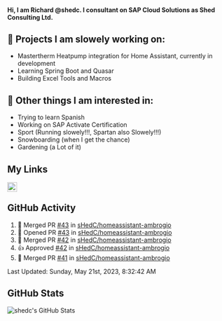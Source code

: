 #### Hi, I am Richard @shedc. I consultant on SAP Cloud Solutions as Shed Consulting Ltd.

## 👋 Projects I am slowely working on:
- Mastertherm Heatpump integration for Home Assistant, currently in development
- Learning Spring Boot and Quasar
- Building Excel Tools and Macros

## 👀 Other things I am interested in:
- Trying to learn Spanish
- Working on SAP Activate Certification
- Sport (Running slowely!!!, Spartan also Slowely!!!)
- Snowboarding (when I get the chance)
- Gardening (a Lot of it)

## My Links
[<img align="left" alt="shedc | LinkedIn" width="22px" src="https://cdn.jsdelivr.net/npm/simple-icons@v3/icons/linkedin.svg" />][linkedin]

<br/>

## GitHub Activity
<!--RECENT_ACTIVITY:start-->
1. 🎉 Merged PR [#43](https://github.com/sHedC/homeassistant-ambrogio/pull/43) in [sHedC/homeassistant-ambrogio](https://github.com/sHedC/homeassistant-ambrogio)
2. 💪 Opened PR [#43](https://github.com/sHedC/homeassistant-ambrogio/pull/43) in [sHedC/homeassistant-ambrogio](https://github.com/sHedC/homeassistant-ambrogio)
3. 🎉 Merged PR [#42](https://github.com/sHedC/homeassistant-ambrogio/pull/42) in [sHedC/homeassistant-ambrogio](https://github.com/sHedC/homeassistant-ambrogio)
4. 👍 Approved [#42](https://github.com/sHedC/homeassistant-ambrogio/pull/42#pullrequestreview-1426720077) in [sHedC/homeassistant-ambrogio](https://github.com/sHedC/homeassistant-ambrogio)
5. 🎉 Merged PR [#41](https://github.com/sHedC/homeassistant-ambrogio/pull/41) in [sHedC/homeassistant-ambrogio](https://github.com/sHedC/homeassistant-ambrogio)
<!--RECENT_ACTIVITY:end-->
<!--RECENT_ACTIVITY:last_update-->
Last Updated: Sunday, May 21st, 2023, 8:32:42 AM
<!--RECENT_ACTIVITY:last_update_end-->

## GitHub Stats
<img align="left" alt="shedc's GitHub Stats" src="https://github-readme-stats.vercel.app/api?username=shedc&show_icons=true&hide_title=true" />

[linkedin]: https://www.linkedin.com/in/richard-holmes-3314251/
